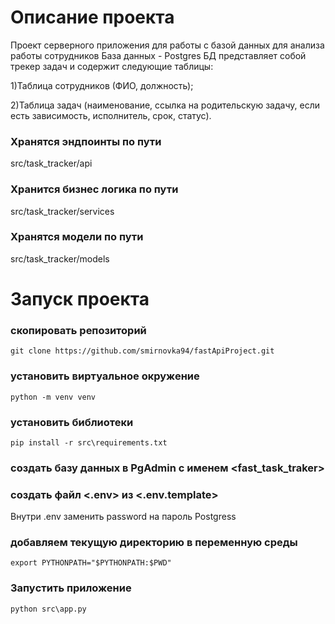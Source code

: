 # Описание проекта
Проект серверного приложения для работы с базой данных для анализа работы сотрудников
База данных - Postgres
БД представляет собой трекер задач и содержит следующие таблицы:

1)Таблица сотрудников (ФИО, должность);

2)Таблица задач (наименование, ссылка на родительскую задачу, если есть зависимость, исполнитель, срок, статус).

### Хранятся эндпоинты по пути
src/task_tracker/api

### Хранится бизнес логика по пути
src/task_tracker/services

### Хранятся модели по пути
src/task_tracker/models

# Запуск проекта

### скопировать репозиторий
```
git clone https://github.com/smirnovka94/fastApiProject.git
```
### установить виртуальное окружение
```
python -m venv venv
```
### установить библиотеки
```
pip install -r src\requirements.txt
```
### создать базу данных в PgAdmin с именем <fast_task_traker>

### создать файл <.env> из <.env.template>
Внутри .env заменить password на пароль Postgress

### добавляем текущую директорию в переменную среды
```
export PYTHONPATH="$PYTHONPATH:$PWD"
```
### Запуcтить приложение
```
python src\app.py
```
